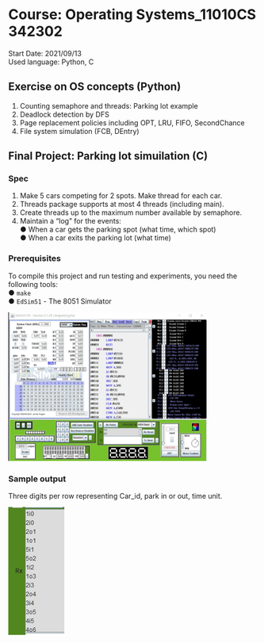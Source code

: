 # Course: Operating Systems_11010CS 342302

Start Date: 2021/09/13<br>
Used language: Python, C<br>

## Exercise on OS concepts (Python)

1. Counting semaphore and threads: Parking lot example 
2. Deadlock detection by DFS
3. Page replacement policies including OPT, LRU, FIFO, SecondChance
4. File system simulation (FCB, DEntry)

## Final Project: Parking lot simuilation (C)

### Spec
1. Make 5 cars competing for 2 spots. Make thread for each car.
2. Threads package supports at most 4 threads (including main).
3. Create threads up to the maximum number available by semaphore.
4. Maintain a “log” for the events:<br>
● When a car gets the parking spot (what time, which spot)<br>
● When a car exits the parking lot (what time)<br>

### Prerequisites
To compile this project and run testing and experiments, you need the following tools:<br>
● `make`<br>
● `EdSim51` - The 8051 Simulator<br>

<img src="https://github.com/frankkn/OS-implementations/blob/master/OS%20final%20project/images/Edsim51.jpg" width="400" height="300" alt="E"/><br/>

### Sample output
Three digits per row representing Car_id, park in or out, time unit.

![Sample](https://github.com/frankkn/OS-implementations/blob/master/OS%20final%20project/images/sample%20output.jpg)
